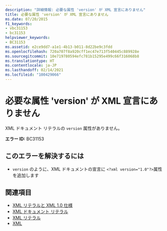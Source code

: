 ```yaml
---
description: "詳細情報: 必要な属性 'version' が XML 宣言にありません"
title: 必要な属性 'version' が XML 宣言にありません
ms.date: 07/20/2015
f1_keywords:
- vbc31153
- bc31153
helpviewer_keywords:
- BC31153
ms.assetid: e2ce9dd7-a1e1-4b13-b011-8d22be9c3fdd
ms.openlocfilehash: 720a707f8a920cff1ec47e713f540445c889928e
ms.sourcegitcommit: 10e719780594efc781b15295e499c66f316068b8
ms.translationtype: HT
ms.contentlocale: ja-JP
ms.lasthandoff: 02/14/2021
ms.locfileid: "100429066"
---
```

# <a name="required-attribute-version-missing-from-xml-declaration"></a>必要な属性 'version' が XML 宣言にありません

XML ドキュメント リテラルの `version` 属性がありません。  
  
 **エラー ID:** BC31153  
  
## <a name="to-correct-this-error"></a>このエラーを解決するには  
  
- `version` のように、XML ドキュメントの宣言に `<?xml version="1.0"?>`属性を追加します  
  
## <a name="see-also"></a>関連項目

- [XML リテラルと XML 1.0 仕様](../programming-guide/language-features/xml/xml-literals-and-the-xml-1-0-specification.md)
- [XML ドキュメント リテラル](../language-reference/xml-literals/xml-document-literal.md)
- [XML リテラル](../language-reference/xml-literals/index.md)
- [XML](../programming-guide/language-features/xml/index.md)
